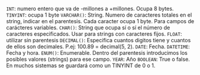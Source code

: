 `INT`: numero entero que va de -millones a +millones. Ocupa 8 bytes.
`TINYINT`: ocupa 1 byte
`VARCHAR()`: String. Numero de caracteres totales en el string, indicar en el parentesis. Cada caracter ocupa 1 byte. Para campos de carácteres variables.
`CHAR()`: String que ocupa sí o sí el número de caracteres especificados. Usar para strings con caracteres fijos. 
`FLOAT`: utilizar sin parentesis
`DECIMAL()`:  Especifica cuantos digitos tiene y cuantos de ellos son decimales. P.ej: 100.89 = decimal(5, 2).
`DATE`: Fecha.
`DATETIME`: Fecha y hora.
`ENUM()`: Enumerable. Dentro del parentesis introducimos los posibles valores (strings) para ese campo.
`YEAR`: Año
`BOOLEAN`: True o false. En muchos sistemas se guardará como un TINYINT de 0 o 1.

